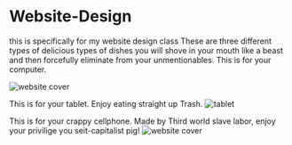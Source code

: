 # Website-Design
this is specifically for my website design class
These are three different types of delicious types of dishes you will shove in your mouth like a beast and then forcefully eliminate from your unmentionables. This is for your computer. 

![website cover](https://user-images.githubusercontent.com/81649383/116021128-72b8fe00-a5fc-11eb-99dc-7c042f03ebfc.png)



This is for your tablet. Enjoy eating straight up Trash. 
![tablet](https://user-images.githubusercontent.com/81649383/116021207-9aa86180-a5fc-11eb-8201-89e0ef0132d2.png)


This is for your crappy cellphone. Made by Third world slave labor, enjoy your privilige you seit-capitalist pig!
![website cover](https://user-images.githubusercontent.com/81649383/116021246-aac04100-a5fc-11eb-8f56-193c0739957f.png)
